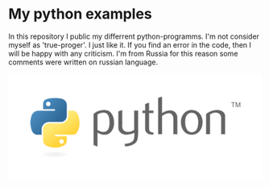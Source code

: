 # My python examples

In this repository I public my differrent python-programms. I'm not consider myself as 'true-proger'. I just like it. If you find an error in the code, then I will be happy with any criticism.
I'm from Russia for this reason some comments were written on russian language.

![alt text](Python_logo-1024x433.png)
